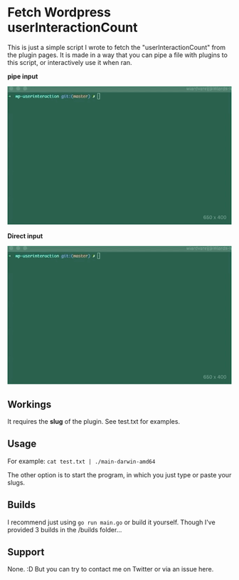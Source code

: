 # Fetch Wordpress userInteractionCount

This is just a simple script I wrote to fetch the "userInteractionCount" from the plugin pages. 
It is made in a way that you can pipe a file with plugins to this script, or interactively use it when ran.

**pipe input**

![Pipe example](https://raw.githubusercontent.com/wiardvanrij/Fetch-Wordpress-userInteractionCount/master/img/live-example.gif)

**Direct input**

![Live example](https://raw.githubusercontent.com/wiardvanrij/Fetch-Wordpress-userInteractionCount/master/img/live-example.gif)


## Workings

It requires the **slug** of the plugin. See test.txt for examples.

## Usage

For example:  `cat test.txt | ./main-darwin-amd64`

The other option is to start the program, in which you just type or paste your slugs.

## Builds

I recommend just using `go run main.go` or build it yourself. Though I've provided 3 builds in the /builds folder... 

## Support

None. :D But you can try to contact me on Twitter or via an issue here.